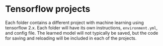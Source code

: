 # Tensorflow projects

Each folder contains a different project with machine learning using tensorflow 2.x. Each folder will have its own instructions, `environment.yml`, and config file. The learned model will not typically be saved, but the code for saving and reloading will be included in each of the projects.